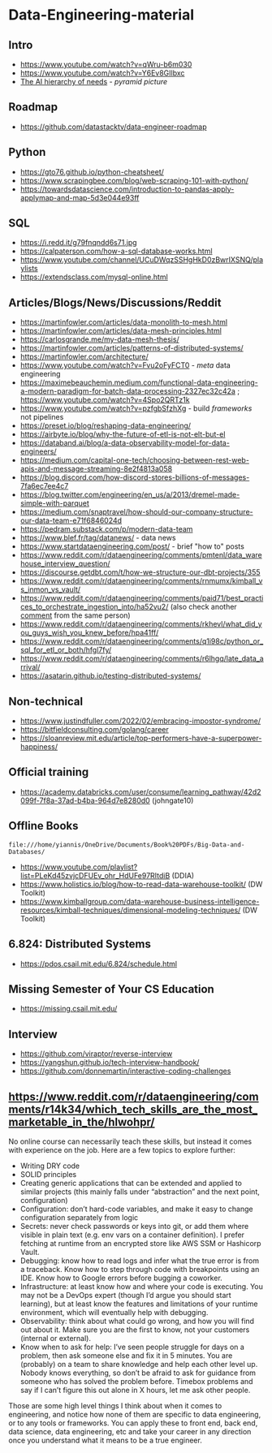 # Data-Engineering-material
## Intro
- https://www.youtube.com/watch?v=qWru-b6m030
- https://www.youtube.com/watch?v=Y6Ev8GIlbxc
- [The AI hierarchy of needs](https://hackernoon.com/_next/image?url=https%3A%2F%2Fcdn.hackernoon.com%2Fhn-images%2F1*7IMev5xslc9FLxr9hHhpFw.png&w=1920&q=75) - *pyramid picture*

## Roadmap
- https://github.com/datastacktv/data-engineer-roadmap

## Python
- https://gto76.github.io/python-cheatsheet/
- https://www.scrapingbee.com/blog/web-scraping-101-with-python/
- https://towardsdatascience.com/introduction-to-pandas-apply-applymap-and-map-5d3e044e93ff

## SQL
- https://i.redd.it/g79fnqndd6s71.jpg
- https://calpaterson.com/how-a-sql-database-works.html
- https://www.youtube.com/channel/UCuDWqzSSHgHkD0zBwrIXSNQ/playlists
- https://extendsclass.com/mysql-online.html

## Articles/Blogs/News/Discussions/Reddit
- https://martinfowler.com/articles/data-monolith-to-mesh.html
- https://martinfowler.com/articles/data-mesh-principles.html
- https://carlosgrande.me/my-data-mesh-thesis/
- https://martinfowler.com/articles/patterns-of-distributed-systems/
- https://martinfowler.com/architecture/
- https://www.youtube.com/watch?v=Fvu2oFyFCT0 - *meta* data engineering
- https://maximebeauchemin.medium.com/functional-data-engineering-a-modern-paradigm-for-batch-data-processing-2327ec32c42a ; https://www.youtube.com/watch?v=4Spo2QRTz1k
- https://www.youtube.com/watch?v=pzfgbSfzhXg - build *frameworks* not pipelines
- https://preset.io/blog/reshaping-data-engineering/
- https://airbyte.io/blog/why-the-future-of-etl-is-not-elt-but-el
- https://databand.ai/blog/a-data-observability-model-for-data-engineers/
- https://medium.com/capital-one-tech/choosing-between-rest-web-apis-and-message-streaming-8e2f4813a058
- https://blog.discord.com/how-discord-stores-billions-of-messages-7fa6ec7ee4c7
- https://blog.twitter.com/engineering/en_us/a/2013/dremel-made-simple-with-parquet
- https://medium.com/snaptravel/how-should-our-company-structure-our-data-team-e71f6846024d
- https://pedram.substack.com/p/modern-data-team
- https://www.blef.fr/tag/datanews/ - data news
- https://www.startdataengineering.com/post/ - brief "how to" posts
- https://www.reddit.com/r/dataengineering/comments/pmtenl/data_warehouse_interview_question/
- https://discourse.getdbt.com/t/how-we-structure-our-dbt-projects/355
- https://www.reddit.com/r/dataengineering/comments/rnmumx/kimball_vs_inmon_vs_vault/
- https://www.reddit.com/r/dataengineering/comments/paid71/best_practices_to_orchestrate_ingestion_into/ha52vu2/ (also check another [comment](https://www.reddit.com/r/dataengineering/comments/q77329/no_work_in_team_what_to_learn_work_on/hggu1yd/) from the same person)
- https://www.reddit.com/r/dataengineering/comments/rkhevl/what_did_you_guys_wish_you_knew_before/hpa41ff/
- https://www.reddit.com/r/dataengineering/comments/q1i98c/python_or_sql_for_etl_or_both/hfgl7fy/
- https://www.reddit.com/r/dataengineering/comments/r6lhgq/late_data_arrival/
- https://asatarin.github.io/testing-distributed-systems/

## Non-technical
- https://www.justindfuller.com/2022/02/embracing-impostor-syndrome/
- https://bitfieldconsulting.com/golang/career
- https://sloanreview.mit.edu/article/top-performers-have-a-superpower-happiness/

## Official training
- https://academy.databricks.com/user/consume/learning_pathway/42d2099f-7f8a-37ad-b4ba-964d7e8280d0 (johngate10)

## Offline Books
`file:///home/yiannis/OneDrive/Documents/Book%20PDFs/Big-Data-and-Databases/`
- https://www.youtube.com/playlist?list=PLeKd45zvjcDFUEv_ohr_HdUFe97RItdiB (DDIA)
- https://www.holistics.io/blog/how-to-read-data-warehouse-toolkit/ (DW Toolkit)
- https://www.kimballgroup.com/data-warehouse-business-intelligence-resources/kimball-techniques/dimensional-modeling-techniques/ (DW Toolkit)

## 6.824: Distributed Systems
- https://pdos.csail.mit.edu/6.824/schedule.html

## Missing Semester of Your CS Education
- https://missing.csail.mit.edu/

## Interview
- https://github.com/viraptor/reverse-interview
- https://yangshun.github.io/tech-interview-handbook/
- https://github.com/donnemartin/interactive-coding-challenges

## https://www.reddit.com/r/dataengineering/comments/r14k34/which_tech_skills_are_the_most_marketable_in_the/hlwohpr/
No online course can necessarily teach these skills, but instead it comes with experience on the job. Here are a few topics to explore further:
- Writing DRY code 
- SOLID principles
- Creating generic applications that can be extended and applied to similar projects (this mainly falls under “abstraction” and the next point, configuration)
- Configuration: don’t hard-code variables, and make it easy to change configuration separately from logic
- Secrets: never check passwords or keys into git, or add them where visible in plain text (e.g. env vars on a container definition). I prefer fetching at runtime from an encrypted store like AWS SSM or Hashicorp Vault. 
- Debugging: know how to read logs and infer what the true error is from a traceback. Know how to step through code with breakpoints using an IDE. Know how to Google errors before bugging a coworker. 
- Infrastructure: at least know how and where your code is executing. You may not be a DevOps expert (though I’d argue you should start learning), but at least know the features and limitations of your runtime environment, which will eventually help with debugging. 
- Observability: think about what could go wrong, and how you will find out about it. Make sure you are the first to know, not your customers (internal or external). 
- Know when to ask for help: I’ve seen people struggle for days on a problem, then ask someone else and fix it in 5 minutes. You are (probably) on a team to share knowledge and help each other level up. Nobody knows everything, so don’t be afraid to ask for guidance from someone who has solved the problem before. Timebox problems and say if I can’t figure this out alone in X hours, let me ask other people. 

Those are some high level things I think about when it comes to engineering, and notice how none of them are specific to data engineering, or to any tools or frameworks. You can apply these to front end, back end, data science, data engineering, etc and take your career in any direction once you understand what it means to be a true engineer.
